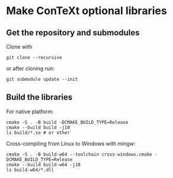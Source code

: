 # Make ConTeXt optional libraries

## Get the repository and submodules

Clone with

```
git clone --recursive
```

or after cloning run:

```
git submodule update --init
```

## Build the libraries

For native platform:

```
cmake -S . -B build -DCMAKE_BUILD_TYPE=Release
cmake --build build -j10
ls build/*.so # or other
```

Cross-compiling from Linux to Windows with mingw:

```
cmake -S . -B build-w64 --toolchain cross-windows.cmake -DCMAKE_BUILD_TYPE=Release
cmake --build build-w64 -j10
ls build-w64/*.dll
```

